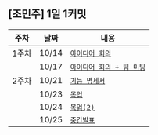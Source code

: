 ## [조민주] 1일 1커밋

| 주차  | 날짜  | 내용                                                                                                                               |
| ----- | ----- | ---------------------------------------------------------------------------------------------------------------------------------- |
| 1주차 | 10/14 | [`아이디어 회의`](https://lab.ssafy.com/s11-final/S11P31A305/-/tree/jominju/etc/조민주/1주차/20241014.md?ref_type=heads)           |
|       | 10/17 | [`아이디어 회의 + 팀 미팅`](https://lab.ssafy.com/s11-final/S11P31A305/-/tree/jominju/etc/조민주/1주차/20241017.md?ref_type=heads) |
| 2주차 | 10/21 | [`기능 명세서`](https://lab.ssafy.com/s11-final/S11P31A305/-/tree/jominju/etc/조민주/2주차/20241021.pdf?ref_type=heads)            |
|       | 10/23 | [`목업`](https://lab.ssafy.com/s11-final/S11P31A305/-/tree/jominju/etc/조민주/2주차/20241023.png?ref_type=heads)                   |
|       | 10/24 | [`목업(2)`](https://lab.ssafy.com/s11-final/S11P31A305/-/tree/jominju/etc/조민주/2주차/20241024.png?ref_type=heads)                |
|       | 10/25 | [`중간발표`](https://lab.ssafy.com/s11-final/S11P31A305/-/tree/jominju/etc/조민주/2주차/20241025.pdf?ref_type=heads)               |
